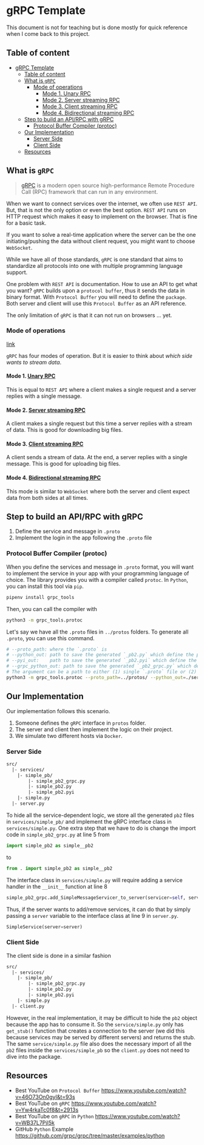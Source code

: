 # gRPC Template

This document is not for teaching but is done mostly for quick reference when I come back to this project.

Table of content
---

- [gRPC Template](#grpc-template)
  - [Table of content](#table-of-content)
  - [What is `gRPC`](#what-is-grpc)
    - [Mode of operations](#mode-of-operations)
      - [Mode 1. Unary RPC](#mode-1-unary-rpc)
      - [Mode 2. Server streaming RPC](#mode-2-server-streaming-rpc)
      - [Mode 3. Client streaming RPC](#mode-3-client-streaming-rpc)
      - [Mode 4. Bidirectional streaming RPC](#mode-4-bidirectional-streaming-rpc)
  - [Step to build an API/RPC with gRPC](#step-to-build-an-apirpc-with-grpc)
    - [Protocol Buffer Compiler (protoc)](#protocol-buffer-compiler-protoc)
  - [Our Implementation](#our-implementation)
    - [Server Side](#server-side)
    - [Client Side](#client-side)
  - [Resources](#resources)



## What is `gRPC`

> [gRPC](https://grpc.io/#:~:text=gRPC%20is%20a%20modern%20open,can%20run%20in%20any%20environment.) is a modern open source high-performance Remote Procedure Call (RPC) framework that can run in any environment.

When we want to connect services over the internet, we often use `REST API`.
But, that is not the only option or even the best option.
`REST API` runs on HTTP request which makes it easy to implement on the browser.
That is fine for a basic task.

If you want to solve a real-time application where the server can be the one initiating/pushing the data without client request, you might want to choose `WebSocket`.

While we have all of those standards, `gRPC` is one standard that aims to standardize all protocols into one with multiple programming language support.

One problem with `REST API` is documentation.
How to use an API to get what you want?
`gRPC` builds upon a `protocol buffer`, thus it sends the data in binary format.
With `Protocol Buffer` you will need to define the `package`.
Both server and client will use this `Protocol Buffer` as an API reference.

The only limitation of `gRPC` is that it can not run on browsers ... yet.

### Mode of operations

[link](https://grpc.io/docs/what-is-grpc/core-concepts/)

`gRPC` has four modes of operation. 
But it is easier to think about *which side wants to stream data*.

#### Mode 1. [Unary RPC](https://grpc.io/docs/what-is-grpc/core-concepts/#unary-rpc)

This is equal to `REST API` where a client makes a single request and a server replies with a single message.

#### Mode 2. [Server streaming RPC](https://grpc.io/docs/what-is-grpc/core-concepts/#server-streaming-rpc)

A client makes a single request but this time a server replies with a stream of data.
This is good for downloading big files.

#### Mode 3. [Client streaming RPC](https://grpc.io/docs/what-is-grpc/core-concepts/#client-streaming-rpc)

A client sends a stream of data. At the end, a server replies with a single message.
This is good for uploading big files.

#### Mode 4. [Bidirectional streaming RPC](https://grpc.io/docs/what-is-grpc/core-concepts/#bidirectional-streaming-rpc)

This mode is similar to `WebSocket` where both the server and client expect data from both sides at all times.


## Step to build an API/RPC with gRPC

1. Define the service and message in `.proto`
2. Implement the login in the app following the `.proto` file


### Protocol Buffer Compiler (protoc)

When you define the services and message in `.proto` format, you will want to implement the service in your app with your programming language of choice.
The library provides you with a compiler called `protoc`.
In `Python`, you can install this tool via `pip`.

```sh
pipenv install grpc_tools
```

Then, you can call the compiler with 

```sh
python3 -m grpc_tools.protoc
```

Let's say we have all the `.proto` files in `../protos` folders. 
To generate all `.proto`, you can use this command.

```sh
# --proto_path: where the `.proto` is 
# --python_out: path to save the generated `_pb2.py` which define the proto object
# --pyi_out:    path to save the generated `_pb2.pyi` which define the interface of proto object
# --grpc_python_out: path to save the generated `_pb2_grpc.py` which define the `gRPC` interface for both Server and Client.
# The argument can be a path to either (1) single `.proto` file or (2) folder contains multiple `.proto` files.
python3 -m grpc_tools.protoc --proto_path=../protos/ --python_out=./services/ --pyi_out=./services --grpc_python_out=./services ../protos/simple.proto
```

## Our Implementation

Our implementation follows this scenario.

1. Someone defines the `gRPC` interface in `protos` folder.
2. The server and client then implement the logic on their project.
3. We simulate two different hosts via `Docker`.

### Server Side

```txt
src/
  |- services/
    |- simple_pb/
        |- simple_pb2_grpc.py
        |- simple_pb2.py
        |- simple_pb2.pyi
    |- simple.py
  |- server.py
```

To hide all the service-dependent logic, we store all the generated `pb2` files in `services/simple_pb/` and implement the gRPC interface class in `services/simple.py`.
One extra step that we have to do is change the import code in `simple_pb2_grpc.py` at line 5 from

```python
import simple_pb2 as simple__pb2
```

to

```python
from . import simple_pb2 as simple__pb2
```

The interface class in `services/simple.py` will require adding a service handler in the `__init__` function at line 8

```python
simple_pb2_grpc.add_SimpleMessageServicer_to_server(servicer=self, server=server)
```

Thus, if the server wants to add/remove services, it can do that by simply passing a `server` variable to the interface class at line 9 in `server.py`.

```python
SimpleService(server=server)
```

### Client Side

The client side is done in a similar fashion

```txt
src/
  |- services/
    |- simple_pb/
        |- simple_pb2_grpc.py
        |- simple_pb2.py
        |- simple_pb2.pyi
    |- simple.py
  |- client.py
```

However, in the real implementation, it may be difficult to hide the `pb2` object because the app has to consume it.
So the `service/simple.py` only has `get_stub()` function that creates a connection to the server (we did this because services may be served by different servers) and returns the stub.
The same `service/simple.py` file also does the necessary import of all the `pb2` files inside the `services/simple_pb` so the `client.py` does not need to dive into the package.

## Resources

- Best YouTube on `Protocol Buffer` https://www.youtube.com/watch?v=46O73On0gyI&t=93s
- Best YouTube on `gRPC` https://www.youtube.com/watch?v=Yw4rkaTc0f8&t=2913s
- Best YouTube on `gRPC` in `Python` https://www.youtube.com/watch?v=WB37L7PjI5k
- GitHub `Python` Example https://github.com/grpc/grpc/tree/master/examples/python